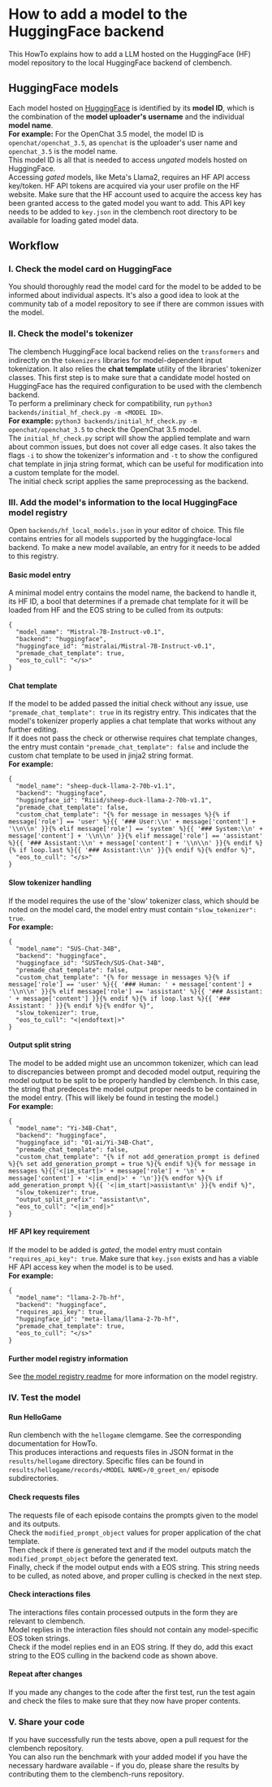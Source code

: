 # How to add a model to the HuggingFace backend
This HowTo explains how to add a LLM hosted on the HuggingFace (HF) model repository to the local HuggingFace backend of clembench.
## HuggingFace models
Each model hosted on [HuggingFace](http://huggingface.co) is identified by its **model ID**, which is the combination of
the **model uploader's username** and the individual **model name**.  
**For example:** For the OpenChat 3.5 model, the model ID is `openchat/openchat_3.5`, as `openchat` is the uploader's user name and 
`openchat_3.5` is the model name.  
This model ID is all that is needed to access *ungated* models hosted on HuggingFace.  
Accessing *gated* models, like Meta's Llama2, requires an HF API access key/token. HF API tokens are acquired via your 
user profile on the HF website. Make sure that the HF account used to acquire the access key has been granted access to 
the gated model you want to add. This API key needs to be added to `key.json` in the clembench root directory to be available for loading gated model data.
## Workflow
### I. Check the model card on HuggingFace
You should thoroughly read the model card for the model to be added to be informed about individual aspects. It's also a
good idea to look at the community tab of a model repository to see if there are common issues with the model.
### II. Check the model's tokenizer
The clembench HuggingFace local backend relies on the `transformers` and indirectly on the `tokenizers` libraries for 
model-dependent input tokenization. It also relies the **chat template** utility of the libraries' tokenizer classes. 
This first step is to make sure that a candidate model hosted on HuggingFace has the required configuration to be used 
with the clembench backend.  
To perform a preliminary check for compatibility, run `python3 backends/initial_hf_check.py -m <MODEL ID>`.  
**For example:** `python3 backends/initial_hf_check.py -m openchat/openchat_3.5` to check the OpenChat 3.5 model.  
The `initial_hf_check.py` script will show the applied template and warn about common issues, but does not cover all 
edge cases. It also takes the flags `-i` to show the tokenizer's information and `-t` to show the configured chat 
template in jinja string format, which can be useful for modification into a custom template for the model.  
The initial check script applies the same preprocessing as the backend.  
### III. Add the model's information to the local HuggingFace model registry
Open `backends/hf_local_models.json` in your editor of choice. This file contains entries for all models supported by 
the huggingface-local backend. To make a new model available, an entry for it needs to be added to this registry.  
#### Basic model entry
A minimal model entry contains the model name, the backend to handle it, its HF ID, a bool that determines if a premade 
chat template for it will be loaded from HF and the EOS string to be culled from its outputs:  
```
{
  "model_name": "Mistral-7B-Instruct-v0.1",
  "backend": "huggingface",
  "huggingface_id": "mistralai/Mistral-7B-Instruct-v0.1",
  "premade_chat_template": true,
  "eos_to_cull": "</s>"
}
```
#### Chat template
If the model to be added passed the initial check without any issue, use `"premade_chat_template": true` in its registry 
entry. This indicates that the model's tokenizer properly applies a chat template that works without any further editing.  
If it does not pass the check or otherwise requires chat template changes, the entry must contain 
`"premade_chat_template": false` and include the custom chat template to be used in jinja2 string format.  
**For example:**  
```
{
  "model_name": "sheep-duck-llama-2-70b-v1.1",
  "backend": "huggingface",
  "huggingface_id": "Riiid/sheep-duck-llama-2-70b-v1.1",
  "premade_chat_template": false,
  "custom_chat_template": "{% for message in messages %}{% if message['role'] == 'user' %}{{ '### User:\\n' + message['content'] + '\\n\\n' }}{% elif message['role'] == 'system' %}{{ '### System:\\n' + message['content'] + '\\n\\n' }}{% elif message['role'] == 'assistant' %}{{ '### Assistant:\\n' + message['content'] + '\\n\\n' }}{% endif %}{% if loop.last %}{{ '### Assistant:\\n' }}{% endif %}{% endfor %}",
  "eos_to_cull": "</s>"
}
```
#### Slow tokenizer handling
If the model requires the use of the 'slow' tokenizer class, which should be noted on the model card, the model entry 
must contain `"slow_tokenizer": true`.  
**For example:**  
```
{
  "model_name": "SUS-Chat-34B",
  "backend": "huggingface",
  "huggingface_id": "SUSTech/SUS-Chat-34B",
  "premade_chat_template": false,
  "custom_chat_template": "{% for message in messages %}{% if message['role'] == 'user' %}{{ '### Human: ' + message['content'] + '\\n\\n' }}{% elif message['role'] == 'assistant' %}{{ '### Assistant: ' + message['content'] }}{% endif %}{% if loop.last %}{{ '### Assistant: ' }}{% endif %}{% endfor %}",
  "slow_tokenizer": true,
  "eos_to_cull": "<|endoftext|>"
}
```
#### Output split string
The model to be added might use an uncommon tokenizer, which can lead to discrepancies between prompt and decoded model 
output, requiring the model output to be split to be properly handled by clembench. In this case, the string that 
predeces the model output proper needs to be contained in the model entry. (This will likely be found in testing the 
model.)  
**For example:**  
```
{
  "model_name": "Yi-34B-Chat",
  "backend": "huggingface",
  "huggingface_id": "01-ai/Yi-34B-Chat",
  "premade_chat_template": false,
  "custom_chat_template": "{% if not add_generation_prompt is defined %}{% set add_generation_prompt = true %}{% endif %}{% for message in messages %}{{'<|im_start|>' + message['role'] + '\n' + message['content'] + '<|im_end|>' + '\n'}}{% endfor %}{% if add_generation_prompt %}{{ '<|im_start|>assistant\n' }}{% endif %}",
  "slow_tokenizer": true,
  "output_split_prefix": "assistant\n",
  "eos_to_cull": "<|im_end|>"
}
```
#### HF API key requirement
If the model to be added is *gated*, the model entry must contain `"requires_api_key": true`. Make sure that `key.json` 
exists and has a viable HF API access key when the model is to be used.  
**For example:**  
```
{
  "model_name": "llama-2-7b-hf",
  "backend": "huggingface",
  "requires_api_key": true,
  "huggingface_id": "meta-llama/llama-2-7b-hf",
  "premade_chat_template": true,
  "eos_to_cull": "</s>"
}
```
#### Further model registry information
See [the model registry readme](model_backend_registry_readme.md) for more information on the model registry.   
### IV. Test the model
#### Run HelloGame
Run clembench with the `hellogame` clemgame. See the corresponding documentation for HowTo.  
This produces interactions and requests files in JSON format in the `results/hellogame` directory. Specific files can be 
found in `results/hellogame/records/<MODEL NAME>/0_greet_en/` episode subdirectories.
#### Check requests files
The requests file of each episode contains the prompts given to the model and its outputs.  
Check the `modified_prompt_object` values for proper application of the chat template.  
Then check if there *is* generated text and if the model outputs match the `modified_prompt_object` before the generated 
text.  
Finally, check if the model output ends with a EOS string. This string needs to be culled, as noted above, and proper 
culling is checked in the next step.
#### Check interactions files
The interactions files contain processed outputs in the form they are relevant to clembench.  
Model replies in the interaction files should not contain any model-specific EOS token strings.  
Check if the model replies end in an EOS string. If they do, add this exact string to the EOS culling in the backend 
code as shown above.
#### Repeat after changes
If you made any changes to the code after the first test, run the test again and check the files to make sure that they 
now have proper contents.
### V. Share your code
If you have successfully run the tests above, open a pull request for the clembench repository.  
You can also run the benchmark with your added model if you have the necessary hardware available - if you do, please 
share the results by contributing them to the clembench-runs repository.